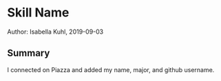 #  Skill Name

Author: Isabella Kuhl, 2019-09-03

## Summary
I connected on Piazza and added my name, major, and github username.
